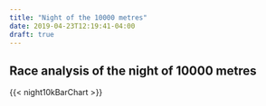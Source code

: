 ```yaml
---
title: "Night of the 10000 metres"
date: 2019-04-23T12:19:41-04:00
draft: true
---
```


## Race analysis of the night of 10000 metres

{{< night10kBarChart >}}

